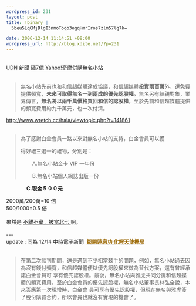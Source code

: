 ```yaml
--- 
wordpress_id: 231
layout: post
title: !binary |
  5beu5LqGMjDlgI3nmoToqo3ogqHmrIros7zlm57lg7k=

date: 2006-12-14 11:14:51 +08:00
wordpress_url: http://blog.xdite.net/?p=231
---
```

<br /> UDN 新聞 <a href="http://udn.com/NEWS/INFOTECH/INF3/3646453.shtml">砸7億 Yahoo!奇摩併購無名小站</a><br /> <br /> <blockquote>無名小站先前也和和信超媒體達成協議，和信超媒體<strong>投資兩百萬</strong>外，還免費提供頻寬，<strong>未來可取得無名一到兩成的優先認股權。</strong>無名另有結親對象，業界傳言，<strong>無名將以兩千萬價格買回和信的認股權</strong>，至於先前和信超媒體提供的頻寬費用約九千萬元，也一次付清。</blockquote>  <a href="http://www.wretch.cc/hala/viewtopic.php?t=141861">http://www.wretch.cc/hala/viewtopic.php?t=141861</a><br /> <br /> <blockquote>為了感謝白金會員一路以來對無名小站的支持，白金會員可以獲
<p>得好禮三選一的禮物，分別是：</p>
<p>&nbsp;&nbsp;&nbsp;&nbsp;&nbsp;&nbsp;&nbsp; A.無名小站金卡 VIP 一年份</p>
<p>&nbsp;&nbsp;&nbsp;&nbsp;&nbsp;&nbsp;&nbsp; B.無名小站個人網誌出版一份</p>
</blockquote>
<p>&nbsp;&nbsp;&nbsp;&nbsp;&nbsp;&nbsp;&nbsp;&nbsp;&nbsp;&nbsp;&nbsp;&nbsp;&nbsp; <strong>C.現金５００元</strong></p>
2000萬/200萬=10 倍<br /> 500/1000=0.5 倍<br /> <br /> 果然是 <a title="Permanent Link: 不離不棄，被當北七" rel="bookmark" href="../../../../../?p=228">不離不棄，被當北七 </a>啊。<br /> <br /> ---<br /> update : 同為 12/14 中時電子新聞&nbsp; <a href="http://news.chinatimes.com/Chinatimes/newslist/newslist-content/0,3546,120501+122006121400372,00.html"><strong><font color="#996600" class="txt18">鄒開蓮磨功 化解天使攪局</font></strong></a><br /> <br />  <blockquote> 在第二次談判期間，還是遇到不少相當棘手的問題，例如，無名小站過去因為沒有錢付頻寬，和信超媒體便以優先認股權來做為替代方案，還有曾經承諾白金會員可 享有優先認股權。最後，無名小站與雅虎共同分攤和信超媒體的頻寬費用，至於白金會員的優先認股權，無名小站董事長林弘全說，本來答應第一次現增時，白金會 員可享有優先認股權，但現在無名與雅虎簽了股份購買合約，所以會員也就沒有實現的機會了。<br /> </blockquote>  <br />
